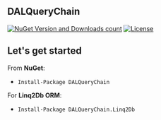 ## DALQueryChain

[![NuGet Version and Downloads count](https://buildstats.info/nuget/DALQueryChain?includePreReleases=true)](https://www.nuget.org/packages/DALQueryChain/)
[![License](https://img.shields.io/github/license/linq2db/linq2db)](MIT-LICENSE.txt)

## Let's get started

From **NuGet**:
* `Install-Package DALQueryChain`

For **Linq2Db ORM**:
* `Install-Package DALQueryChain.Linq2Db`
